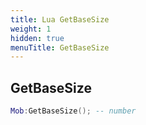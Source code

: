```yaml
---
title: Lua GetBaseSize
weight: 1
hidden: true
menuTitle: GetBaseSize
---
```

## GetBaseSize
```lua
Mob:GetBaseSize(); -- number
```